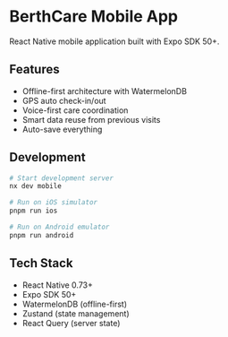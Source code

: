 # BerthCare Mobile App

React Native mobile application built with Expo SDK 50+.

## Features

- Offline-first architecture with WatermelonDB
- GPS auto check-in/out
- Voice-first care coordination
- Smart data reuse from previous visits
- Auto-save everything

## Development

```bash
# Start development server
nx dev mobile

# Run on iOS simulator
pnpm run ios

# Run on Android emulator
pnpm run android
```

## Tech Stack

- React Native 0.73+
- Expo SDK 50+
- WatermelonDB (offline-first)
- Zustand (state management)
- React Query (server state)

